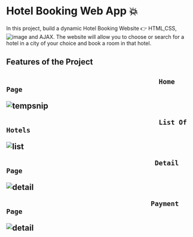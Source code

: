 # Hotel Booking Web App :boom:

In this project, build a dynamic Hotel Booking Website :point_right: HTML,CSS,![image](https://user-images.githubusercontent.com/98251620/194926862-e6eea77b-3004-49e4-924c-52c789421d05.png)
 and AJAX. The website will allow you to choose or search for a hotel in a city of your choice and book a room in that hotel.

<h2> Features of the Project<h2>

                                          Home Page
![tempsnip](https://user-images.githubusercontent.com/98251620/194921995-f7cdd9d1-1e1f-43ff-900f-7d874b658996.png)

                                          List Of Hotels
![list](https://user-images.githubusercontent.com/98251620/194923027-f6bde85a-2260-4300-bb56-2d664440c126.jpg)

                                         Detail Page 
![detail](https://user-images.githubusercontent.com/98251620/194923370-829cf209-14ed-4e29-9037-c85b55d89d30.jpg)
                                         
                                        Payment Page

![detail](https://user-images.githubusercontent.com/98251620/194923682-3004ad24-e281-4ce2-adb8-63f9094c7e12.jpg)



 

 
